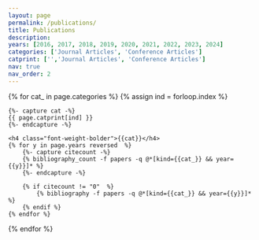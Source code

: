 ```yaml
---
layout: page
permalink: /publications/
title: Publications
description: 
years: [2016, 2017, 2018, 2019, 2020, 2021, 2022, 2023, 2024]
categories: ['Journal Articles', 'Conference Articles']
catprint: ['','Journal Articles', 'Conference Articles']
nav: true
nav_order: 2
---
```

<!-- _pages/publications.md -->
<div class="publications">

{% for cat_ in page.categories  %}
	{% assign ind = forloop.index %}

	{%- capture cat -%}
	{{ page.catprint[ind] }}
	{%- endcapture -%}
	
	<h4 class="font-weight-bolder">{{cat}}</h4>
	{% for y in page.years reversed  %}
		{%- capture citecount -%}
		{% bibliography_count -f papers -q @*[kind={{cat_}} && year={{y}}]* %}
		{%- endcapture -%}

		{% if citecount != "0"  %}
			{% bibliography -f papers -q @*[kind={{cat_}} && year={{y}}]* %}
		{% endif %}
	{% endfor %}
{% endfor %}

</div>
